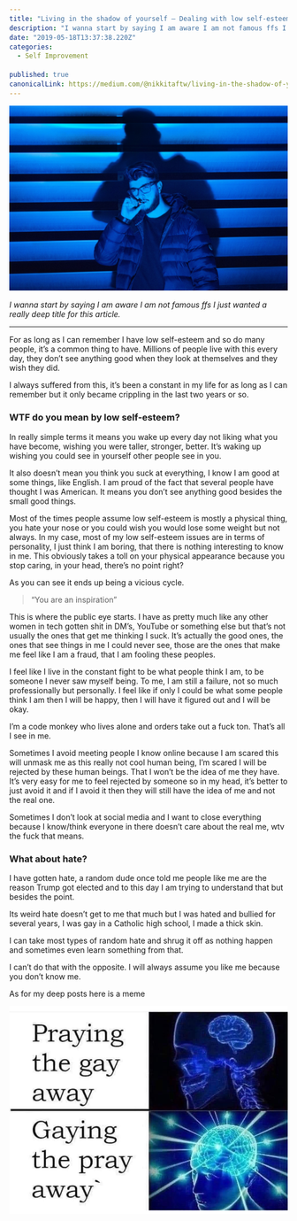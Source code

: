 ```yaml
---
title: "Living in the shadow of yourself — Dealing with low self-esteem in the public eye"
description: "I wanna start by saying I am aware I am not famous ffs I just wanted a really deep title for this article. For as long as I can remember I have low self-esteem and so do many people, it’s a common…"
date: "2019-05-18T13:37:38.220Z"
categories: 
  - Self Improvement

published: true
canonicalLink: https://medium.com/@nikkitaftw/living-in-the-shadow-of-yourself-dealing-with-low-self-esteem-in-the-public-eye-c592e704b1f4
---
```


![_Photo by_ [_Elti Meshau_](https://unsplash.com/photos/fDxDWB7tUUE?utm_source=unsplash&utm_medium=referral&utm_content=creditCopyText) _on_[_Unsplash_](https://unsplash.com/search/photos/shadow?utm_source=unsplash&utm_medium=referral&utm_content=creditCopyText)](./asset-1.jpeg)

_I wanna start by saying I am aware I am not famous ffs I just wanted a really deep title for this article._

---

For as long as I can remember I have low self-esteem and so do many people, it’s a common thing to have. Millions of people live with this every day, they don’t see anything good when they look at themselves and they wish they did.

I always suffered from this, it’s been a constant in my life for as long as I can remember but it only became crippling in the last two years or so.

### WTF do you mean by low self-esteem?

In really simple terms it means you wake up every day not liking what you have become, wishing you were taller, stronger, better. It’s waking up wishing you could see in yourself other people see in you.

It also doesn’t mean you think you suck at everything, I know I am good at some things, like English. I am proud of the fact that several people have thought I was American. It means you don’t see anything good besides the small good things.

Most of the times people assume low self-esteem is mostly a physical thing, you hate your nose or you could wish you would lose some weight but not always. In my case, most of my low self-esteem issues are in terms of personality, I just think I am boring, that there is nothing interesting to know in me. This obviously takes a toll on your physical appearance because you stop caring, in your head, there’s no point right?

As you can see it ends up being a vicious cycle.

> “You are an inspiration”

This is where the public eye starts. I have as pretty much like any other women in tech gotten shit in DM’s, YouTube or something else but that’s not usually the ones that get me thinking I suck. It’s actually the good ones, the ones that see things in me I could never see, those are the ones that make me feel like I am a fraud, that I am fooling these peoples.

I feel like I live in the constant fight to be what people think I am, to be someone I never saw myself being. To me, I am still a failure, not so much professionally but personally. I feel like if only I could be what some people think I am then I will be happy, then I will have it figured out and I will be okay.

I’m a code monkey who lives alone and orders take out a fuck ton. That’s all I see in me.

Sometimes I avoid meeting people I know online because I am scared this will unmask me as this really not cool human being, I’m scared I will be rejected by these human beings. That I won’t be the idea of me they have. It’s very easy for me to feel rejected by someone so in my head, it’s better to just avoid it and if I avoid it then they will still have the idea of me and not the real one.

Sometimes I don’t look at social media and I want to close everything because I know/think everyone in there doesn’t care about the real me, wtv the fuck that means.

### What about hate?

I have gotten hate, a random dude once told me people like me are the reason Trump got elected and to this day I am trying to understand that but besides the point.

Its weird hate doesn’t get to me that much but I was hated and bullied for several years, I was gay in a Catholic high school, I made a thick skin.

I can take most types of random hate and shrug it off as nothing happen and sometimes even learn something from that.

I can’t do that with the opposite. I will always assume you like me because you don’t know me.

As for my deep posts here is a meme

![](./asset-2.jpeg)